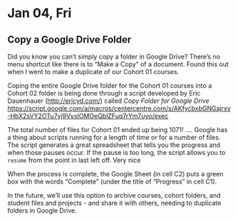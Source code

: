 # Jan 04, Fri
## Copy a Google Drive Folder
Did you know you can’t simply copy a folder in Google Drive? There’s no menu shortcut like there is to “Make a Copy” of a document. Found this out when I went to make a duplicate of our Cohort 01 courses.

Coping the entire Google Drive folder for the Cohort 01 courses into a Cohort 02 folder is being done through a script developed by Eric  Dauenhauer (http://ericyd.com/) called *_Copy Folder for Google Drive_* https://script.google.com/a/macros/centercentre.com/s/AKfycbxbGNGajrxv-HbX2sVY2OTu7yj9VvxlOMOeQblZFuq7rYm7uyo/exec

The total number of files for Cohort 01 ended up being 1071! …. Google has a thing about scripts running for a length of time or for a number of files. The script generates a great spreadsheet that tells you the progress and when those pauses occur. If the pause is too long, the script allows you to `resume` from the point in last left off. Very nice

When the process is complete, the Google Sheet (in cell C2) puts a green box with the words “Complete” (under the title of “Progress” in cell C1).

In the future, we’ll use this option to archive courses, cohort folders, and student files and projects - and share it with others, needing to duplicate folders in Google Drive.
